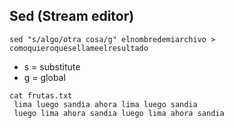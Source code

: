 ## Sed (Stream editor)

``` sed "s/algo/otra cosa/g" elnombredemiarchivo > comoquieroquesellameelresultado ```
* s = substitute  
* g = global  

``` cat frutas.txt ```  
``` lima luego sandia ahora lima luego sandia```  
``` luego lima ahora sandia luego lima ahora sandia```
